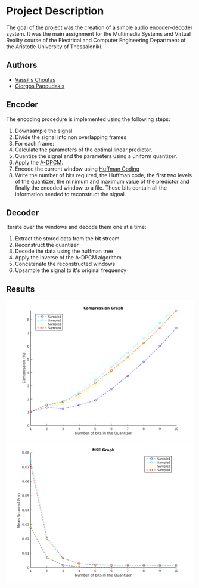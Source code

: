 # Project Description

The goal of the project was the creation of a simple audio encoder-decoder
system. It was the main assignment for the Multimedia Systems and Virtual Reality
course of the Electrical and Computer Engineering Department of the Aristotle University
of Thessaloniki.

## Authors
*  [Vassilis Choutas](https://github.com/vasilish)
*  [Giorgos Papoudakis](https://github.com/papoudakis)

## Encoder

The encoding procedure is implemented using the following steps:

1. Downsample the signal
2. Divide the signal into non overlapping frames
3. For each frame:
  1. Calculate the parameters of the optimal linear predictor.
  2. Quantize the signal and the parameters using a uniform quantizer.
  3. Apply the [A-DPCM](https://en.wikipedia.org/wiki/Adaptive_differential_pulse-code_modulation).
  4. Encode the current window using [Huffman Coding](https://en.wikipedia.org/wiki/Huffman_coding)
  5. Write the number of bits required, the Huffman code, the first two levels of the quantizer,
     the minimum and maximum value of the predictor and finally the encoded window to a file. These
     bits contain all the information needed to reconstruct the signal.

## Decoder

Iterate over the windows and decode them one at a time:

1. Extract the stored data from the bit stream
2. Reconstruct the quantizer
3. Decode the data using the huffman tree
4. Apply the inverse of the A-DPCM algorithm
5. Concatenate the reconstructed windows
6. Upsample the signal to it's original frequency

## Results

![alt-text-1](https://github.com/vasilish/multimedia-systems/blob/master/report/images/compression.png
  "Compression Graph")
![alt-text-2](https://github.com/vasilish/multimedia-systems/blob/master/report/images/mse.png
  "Mean Squared Error Graph")
